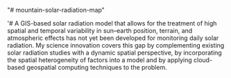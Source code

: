 "# mountain-solar-radiation-map" 

'# A GIS-based solar radiation model that allows for the treatment of high spatial and temporal variability in sun–earth position, terrain, and atmospheric effects has not yet been developed for monitoring daily solar radiation. My science innovation covers this gap by complementing existing solar radiation studies with a dynamic spatial perspective, by incorporating the spatial heterogeneity of factors into a model and by applying cloud-based geospatial computing techniques to the problem.
